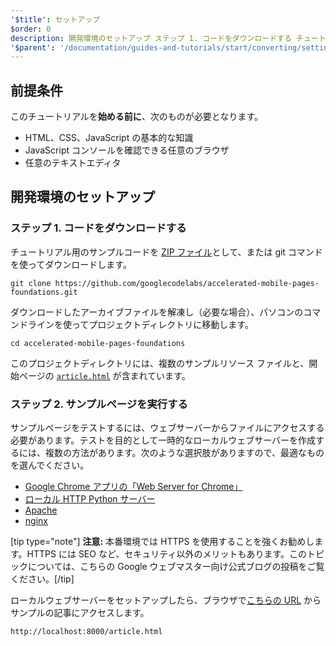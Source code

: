 ```yaml
---
'$title': セットアップ
$order: 0
description: 開発環境のセットアップ ステップ 1. コードをダウンロードする チュートリアル用のサンプルコードを、ZIP ファイルとして、または git コマンドを使ってダウンロードします。
'$parent': '/documentation/guides-and-tutorials/start/converting/setting-up.md'
---
```


## 前提条件

このチュートリアルを**始める前に**、次のものが必要となります。

- HTML、CSS、JavaScript の基本的な知識
- JavaScript コンソールを確認できる任意のブラウザ
- 任意のテキストエディタ

## 開発環境のセットアップ

### ステップ 1. コードをダウンロードする

チュートリアル用のサンプルコードを [ZIP ファイル](https://github.com/googlecodelabs/accelerated-mobile-pages-foundations/archive/master.zip)として、または git コマンドを使ってダウンロードします。

```shell
git clone https://github.com/googlecodelabs/accelerated-mobile-pages-foundations.git
```

ダウンロードしたアーカイブファイルを解凍し（必要な場合）、パソコンのコマンドラインを使ってプロジェクトディレクトリに移動します。

```shell
cd accelerated-mobile-pages-foundations
```

このプロジェクトディレクトリには、複数のサンプルリソース ファイルと、開始ページの [`article.html`](https://github.com/googlecodelabs/accelerated-mobile-pages-foundations/blob/master/article.html) が含まれています。

### ステップ 2. サンプルページを実行する

サンプルページをテストするには、ウェブサーバーからファイルにアクセスする必要があります。テストを目的として一時的なローカルウェブサーバーを作成するには、複数の方法があります。次のような選択肢がありますので、最適なものを選んでください。

- [Google Chrome アプリの「Web Server for Chrome」](https://chrome.google.com/webstore/detail/web-server-for-chrome/ofhbbkphhbklhfoeikjpcbhemlocgigb)
- [ローカル HTTP Python サーバー](https://developer.mozilla.org/en-US/docs/Learn/Common_questions/set_up_a_local_testing_server#Running_a_simple_local_HTTP_server)
- [Apache](https://httpd.apache.org/docs/2.4/getting-started.html)
- [nginx](http://nginx.org/)

[tip type="note"] <strong>注意:</strong> 本番環境では HTTPS を使用することを強くお勧めします。HTTPS には SEO など、セキュリティ以外のメリットもあります。このトピックについては、こちらの <a>Google ウェブマスター向け公式ブログの投稿</a>をご覧ください。[/tip]

ローカルウェブサーバーをセットアップしたら、ブラウザで[こちらの URL](http://localhost:8000/article.html) からサンプルの記事にアクセスします。

```text
http://localhost:8000/article.html
```
